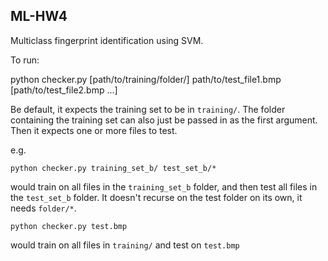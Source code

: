 ## ML-HW4
Multiclass fingerprint identification using SVM.


To run:

python checker.py \[path/to/training/folder/\] path/to/test_file1.bmp \[path/to/test_file2.bmp ...\]

Be default, it expects the training set to be in `training/`.
The folder containing the training set can also just be passed in as the first argument.
Then it expects one or more files to test.

e.g.

`python checker.py training_set_b/ test_set_b/*`

would train on all files in the `training_set_b` folder, and then test all files in the `test_set_b` folder.
It doesn't recurse on the test folder on its own, it needs `folder/*`.


`python checker.py test.bmp`

would train on all files in `training/` and test on `test.bmp`
